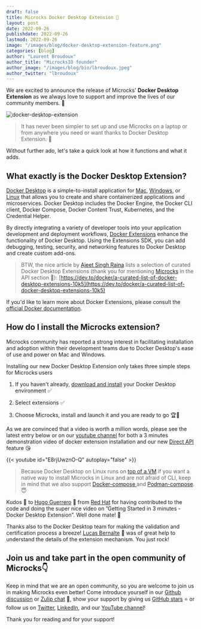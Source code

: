 ```yaml
---
draft: false
title: Microcks Docker Desktop Extension 🚀
layout: post
date: 2022-09-26
publishdate: 2022-09-26
lastmod: 2022-09-26
image: "/images/blog/docker-desktop-extension-feature.png"
categories: [blog]
author: "Laurent Broudoux"
author_title: "MicrocksIO founder"
author_image: "/images/blog/bio/lbroudoux.jpeg"
author_twitter: "lbroudoux"
---
```


We are excited to announce the release of Microcks' **Docker Desktop Extension** as we always love to support and improve the lives of our community members. 🎉

![docker-desktop-extension](/images/blog/docker-desktop-extension-feature.png)
 
> It has never been simpler to set up and use Microcks on a laptop or from anywhere you need or want thanks to Docker Desktop Extension. 🙌

Without further ado, let's take a quick look at how it functions and what it adds.


## What exactly is the Docker Desktop Extension?

[Docker Desktop](https://docs.docker.com/desktop/) is a simple-to-install application for [Mac](https://www.docker.com/products/docker-desktop/), [Windows](https://desktop.docker.com/win/main/amd64/Docker%20Desktop%20Installer.exe), or [Linux](https://docs.docker.com/desktop/linux/install/) that allows you to create and share containerized applications and microservices. Docker Desktop includes the Docker Engine, the Docker CLI client, Docker Compose, Docker Content Trust, Kubernetes, and the Credential Helper.

By directly integrating a variety of developer tools into your application development and deployment workflows, [Docker Extensions](https://www.docker.com/products/extensions/) enhance the functionality of Docker Desktop. Using the Extensions SDK, you can add debugging, testing, security, and networking features to Docker Desktop and create custom add-ons.

> BTW, the nice article by [Ajeet Singh Raina](https://twitter.com/ajeetsraina) lists a selection of curated Docker Desktop Extensions (thank you for mentioning [Microcks](https://microcks.io/) in the API section 🥇): [https://dev.to/docker/a-curated-list-of-docker-desktop-extensions-10k5](https://dev.to/docker/a-curated-list-of-docker-desktop-extensions-10k5)

If you'd like to learn more about Docker Extensions, please consult the [official Docker documentation](https://docs.docker.com/desktop/extensions/).


## How do I install the Microcks extension?

Microcks community has reported a strong interest in facilitating installation and adoption within their development teams due to Docker Desktop's ease of use and power on Mac and Windows.

Installing our new Docker Desktop Extension only takes three simple steps for Microcks users

1. If you haven't already, [download and install](https://docs.docker.com/desktop/#download-and-install) your Docker Desktop environment ✅

2. Select extensions ✅

3. Choose Microcks, install and launch it and you are ready to go 🏆🤩

As we are convinced that a video is worth a million words, please see the latest entry below or on our [youtube channel](https://www.youtube.com/c/Microcks/videos) for both a 3 minutes demonstration video of docker extension installation and our new [Direct API](https://microcks.io/documentation/using/dynamic/) feature 😘

{{< youtube id="E8rjUwznO-Q" autoplay="false" >}}

> Because Docker Desktop on Linux runs on [top of a VM](https://docs.docker.com/desktop/install/linux-install/) if you want a native way to install Microcks in Linux and are not afraid of CLI, keep in mind that we also support [Docker-compose ](https://microcks.io/documentation/installing/docker-compose/)and [Podman-compose](https://microcks.io/documentation/installing/podman-compose/). 😇

Kudos 👏 to [Hugo Guerrero](https://github.com/hguerrero) 🙏 from [Red Hat](https://www.redhat.com/) for having contributed to the code and doing the super nice video on ”Getting Started in 3 minutes - Docker Desktop Extension”. Well done mate! 💪

Thanks also to the Docker Desktop team for making the validation and certification process a breeze! [Lucas Bernalte](https://github.com/lucbpz) 🙏 was of great help to understand the details of the extension mechanism. You just rock! 


## Join us and take part in the open community of Microcks👇

Keep in mind that we are an open community, so you are welcome to join us in making Microcks even better! Come introduce yourself in our [Github discussion](https://github.com/microcks/microcks/discussions) or [Zulip chat](https://microcksio.zulipchat.com/) 🐙, show your support by giving us [GitHub stars](https://github.com/microcks/microcks) ⭐️ or follow us on [Twitter](https://twitter.com/microcksio), [LinkedIn](https://www.linkedin.com/company/microcks/), and our [YouTube channel](https://www.youtube.com/c/Microcks)!

Thank you for reading and for your support!
